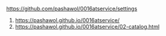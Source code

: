<https://github.com/pashawol/0016atservice/settings>
1. <https://pashawol.github.io/0016atservice/>
1. <https://pashawol.github.io/0016atservice/02-catalog.html>